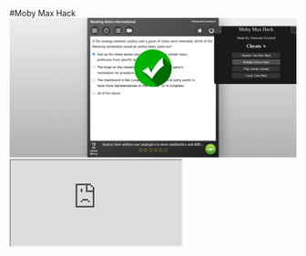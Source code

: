 #Moby Max Hack
<img src="img.png" alt="Img" title="Prev">
<br /> <iframe src="https://www.mobymax.com/MM/FR/home/" alt="Ifr" title="web">
